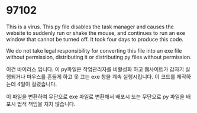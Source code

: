 # 97102
This is a virus.
This py file disables the task manager and causes the website to suddenly run or shake the mouse, and continues to run an exe window that cannot be turned off.
It took four days to produce this code.

We do not take legal responsibility for converting this file into an exe file without permission, distributing it or distributing py files without permission.

이건 바이러스 입니다.
이 py파일은 작업관리자를 비활성화 하고 웹사이트가 갑자기 실행되거나 마우스를 흔들게 하고 못 끄는 exe 창을 계속 실행시킵니다.
이 코드를 제작하는데 4일이 걸렸습니다.

이 파일을 변환하여 무단으로 exe 파일로 변환해서 배포시 또는 무단으로 py 파일을 배포시 법적 책임을 지지 않습니다.
